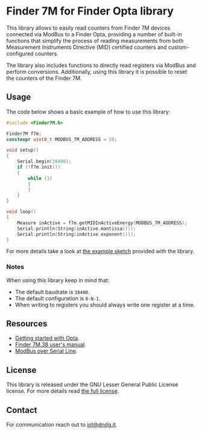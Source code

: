 # Finder 7M for Finder Opta library

This library allows to easily read counters from Finder 7M devices connected via ModBus to a Finder Opta, providing a number of built-in functions that simplify the process of reading measurements from both Measurement Instruments Directive (MID) certified counters and custom-configured counters.

The library also includes functions to directly read registers via ModBus and perform conversions. Additionally, using this library it is possible to reset the counters of the Finder 7M.

## Usage

The code below shows a basic example of how to use this library:

```cpp
#include <Finder7M.h>

Finder7M f7m;
constexpr uint8_t MODBUS_7M_ADDRESS = 20;

void setup()
{
    Serial.begin(38400);
    if (!f7m.init())
    {
        while (1)
        {
        }
    }
}

void loop()
{
    Measure inActive = f7m.getMIDInActiveEnergy(MODBUS_7M_ADDRESS);
    Serial.println(String(inActive.mantissa()));
    Serial.println(String(inActive.exponent()));
}
```

For more details take a look at [the example sketch](./examples/Opta7MReads/Opta7MReads.ino) provided with the library.

### Notes

When using this library keep in mind that:

* The default baudrate is `38400`.
* The default configuration is `8-N-1`.
* When writing to registers you should always write one register at a time.

## Resources

* [Getting started with Opta](https://opta.findernet.com/en/tutorial/getting-started).
* [Finder 7M.38 user's manual](https://cdn.findernet.com/app/uploads/manual7M38_EN.pdf).
* [ModBus over Serial Line](https://www.modbus.org/docs/Modbus_over_serial_line_V1_02.pdf).

## License

This library is released under the GNU Lesser General Public License license. For more details read [the full license](./LICENSE.txt).

## Contact

For communication reach out to <iot@dndg.it>.
